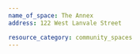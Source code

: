 ```yaml
---
name_of_space: The Annex
address: 122 West Lanvale Street

resource_category: community_spaces
---
```

